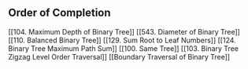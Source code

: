 
## Order of Completion
[[104. Maximum Depth of Binary Tree]]
[[543. Diameter of Binary Tree]]
[[110. Balanced Binary Tree]]
[[129. Sum Root to Leaf Numbers]]
[[124. Binary Tree Maximum Path Sum]]
[[100. Same Tree]]
[[103. Binary Tree Zigzag Level Order Traversal]]
[[Boundary Traversal of Binary Tree]]

